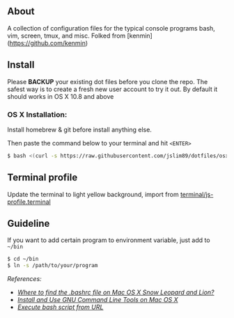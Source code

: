 About
-----
A collection of configuration files for the typical console programs bash, vim,
screen, tmux, and misc. 
Folked from [kenmin] (https://github.com/kenmin)

Install
-------
Please **BACKUP** your existing dot files before you clone the repo. The safest
way is to create a fresh new user account to try it out. By default it should
works in OS X 10.8 and above

### OS X Installation:

Install homebrew & git before install anything else.  

Then paste the command below to your terminal and hit `<ENTER>`

```sh
$ bash <(curl -s https://raw.githubusercontent.com/jslim89/dotfiles/osx/bin/build.sh)
```

## Terminal profile
Update the terminal to light yellow background, import from [terminal/js-profile.terminal](https://raw.githubusercontent.com/jslim89/dotfiles/osx/terminal/js-profile.terminal)

## Guideline
If you want to add certain program to environment variable, just add to `~/bin`
```sh
$ cd ~/bin
$ ln -s /path/to/your/program
```

_References:_
* _[Where to find the .bashrc file on Mac OS X Snow Leopard and Lion?](http://superuser.com/questions/147043/where-to-find-the-bashrc-file-on-mac-os-x-snow-leopard-and-lion#answer-147699)_
* _[Install and Use GNU Command Line Tools on Mac OS X](http://www.topbug.net/blog/2013/04/14/install-and-use-gnu-command-line-tools-in-mac-os-x/)_
* _[Execute bash script from URL](http://stackoverflow.com/questions/5735666/execute-bash-script-from-url/5735767#5735767)_
